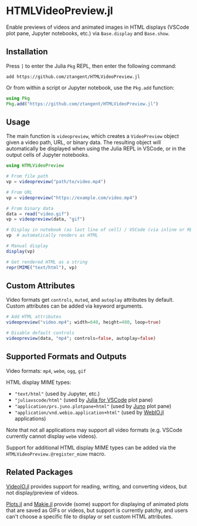 # HTMLVideoPreview.jl

Enable previews of videos and animated images in HTML displays (VSCode plot
pane, Jupyter notebooks, etc.) via `Base.display` and `Base.show`.

## Installation

Press `]` to enter the Julia `Pkg` REPL, then enter the following command:

```julia-repl
add https://github.com/ztangent/HTMLVideoPreview.jl
```

Or from within a script or Jupyter notebook, use the `Pkg.add` function:

```julia
using Pkg
Pkg.add("https://github.com/ztangent/HTMLVideoPreview.jl")
```

## Usage

The main function is `videopreview`, which creates a `VideoPreview` object
given a video path, URL, or binary data. The resulting object will automatically
be displayed when using the Julia REPL in VSCode, or in the output cells of
Jupyter notebooks.

```julia
using HTMLVideoPreview

# From file path
vp = videopreview("path/to/video.mp4")

# From URL
vp = videopreview("https://example.com/video.mp4")

# From binary data
data = read("video.gif")
vp = videopreview(data, "gif")

# Display in notebook (as last line of cell) / VSCode (via inline or REPL eval)
vp  # automatically renders as HTML

# Manual display
display(vp)

# Get rendered HTML as a string
repr(MIME("text/html"), vp)
```

## Custom Attributes

Video formats get `controls`, `muted`, and `autoplay` attributes by default. 
Custom attributes can be added via keyword arguments.

```julia
# Add HTML attributes
videopreview("video.mp4"; width=640, height=480, loop=true)

# Disable default controls
videopreview(data, "mp4"; controls=false, autoplay=false)
```

## Supported Formats and Outputs

Video formats: `mp4`, `webm`, `ogg`, `gif`

HTML display MIME types:
- `"text/html"` (used by Jupyter, etc.)
- `"juliavscode/html"` (used by [Julia for VSCode](https://github.com/julia-vscode/julia-vscode) plot pane)
- `"application/prs.juno.plotpane+html"` (used by [Juno](https://junolab.org/) plot pane)
- `"application/vnd.webio.application+html"` (used by [WebIO.jl](https://github.com/JuliaGizmos/WebIO.jl) applications)

Note that not all applications may support all video formats (e.g. VSCode
currently cannot display `webm` videos).

Support for additional HTML display MIME types can be added via the 
`HTMLVideoPreview.@register_mime` macro.

## Related Packages

[VideoIO.jl](https://github.com/JuliaIO/VideoIO.jl) provides support for
reading, writing, and converting videos, but not display/preview of videos.

[Plots.jl](https://github.com/JuliaPlots/Plots.jl) and [Makie.jl](https://github.com/MakieOrg/Makie.jl)
provide (some) support for displaying of animated plots that are saved as GIFs
or videos, but support is currently patchy, and users can't choose a specific
file to display or set custom HTML attributes.
